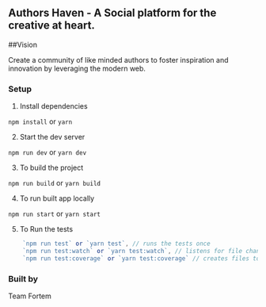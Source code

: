 ## Authors Haven - A Social platform for the creative at heart.

##Vision


Create a community of like minded authors to foster inspiration and innovation by leveraging the modern web.


### Setup

1. Install dependencies

`npm install` or `yarn`

2. Start the dev server

`npm run dev` or `yarn dev`

3. To build the project

`npm run build` or `yarn build`

4. To run built app locally

`npm run start` or `yarn start`

5. To Run the tests

```js
    `npm run test` or `yarn test`, // runs the tests once
    `npm run test:watch` or `yarn test:watch`, // listens for file changes and reruns the tests
    `npm run test:coverage` or `yarn test:coverage` // creates files to display coverage
```

### Built by
Team Fortem